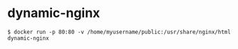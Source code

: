 # dynamic-nginx

`$ docker run -p 80:80 -v /home/myusername/public:/usr/share/nginx/html dynamic-nginx`